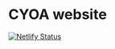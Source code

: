 # CYOA website

[![Netlify Status](https://api.netlify.com/api/v1/badges/7456b9d8-d68c-4565-a9de-55adf72f81cd/deploy-status)](https://app.netlify.com/sites/ukrainians-org-au/deploys)

